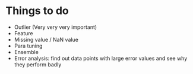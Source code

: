 # Things to do

- Outlier (Very very very important)
- Feature
- Missing value / NaN value
- Para tuning
- Ensemble
- Error analysis: find out data points with large error values and see why they perform badly

